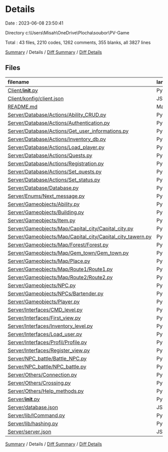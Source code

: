 # Details

Date : 2023-06-08 23:50:41

Directory c:\\Users\\Misah\\OneDrive\\Plocha\\soubor\\PV-Game

Total : 43 files,  2210 codes, 1262 comments, 355 blanks, all 3827 lines

[Summary](results.md) / Details / [Diff Summary](diff.md) / [Diff Details](diff-details.md)

## Files
| filename | language | code | comment | blank | total |
| :--- | :--- | ---: | ---: | ---: | ---: |
| [Client/__init__.py](/Client/__init__.py) | Python | 119 | 1 | 14 | 134 |
| [Client/konfig/client.json](/Client/konfig/client.json) | JSON | 6 | 0 | 0 | 6 |
| [README.md](/README.md) | Markdown | 72 | 0 | 19 | 91 |
| [Server/Database/Actions/Ability_CRUD.py](/Server/Database/Actions/Ability_CRUD.py) | Python | 20 | 46 | 4 | 70 |
| [Server/Database/Actions/Authentication.py](/Server/Database/Actions/Authentication.py) | Python | 32 | 47 | 4 | 83 |
| [Server/Database/Actions/Get_user_informations.py](/Server/Database/Actions/Get_user_informations.py) | Python | 17 | 32 | 2 | 51 |
| [Server/Database/Actions/Inventory_db.py](/Server/Database/Actions/Inventory_db.py) | Python | 49 | 115 | 7 | 171 |
| [Server/Database/Actions/Load_player.py](/Server/Database/Actions/Load_player.py) | Python | 24 | 52 | 3 | 79 |
| [Server/Database/Actions/Quests.py](/Server/Database/Actions/Quests.py) | Python | 10 | 19 | 1 | 30 |
| [Server/Database/Actions/Registration.py](/Server/Database/Actions/Registration.py) | Python | 30 | 61 | 4 | 95 |
| [Server/Database/Actions/Set_quests.py](/Server/Database/Actions/Set_quests.py) | Python | 8 | 15 | 1 | 24 |
| [Server/Database/Actions/Set_status.py](/Server/Database/Actions/Set_status.py) | Python | 30 | 62 | 4 | 96 |
| [Server/Database/Database.py](/Server/Database/Database.py) | Python | 11 | 8 | 2 | 21 |
| [Server/Enums/Next_message.py](/Server/Enums/Next_message.py) | Python | 4 | 3 | 1 | 8 |
| [Server/Gameobjects/Ability.py](/Server/Gameobjects/Ability.py) | Python | 14 | 0 | 6 | 20 |
| [Server/Gameobjects/Building.py](/Server/Gameobjects/Building.py) | Python | 111 | 58 | 26 | 195 |
| [Server/Gameobjects/Item.py](/Server/Gameobjects/Item.py) | Python | 14 | 32 | 4 | 50 |
| [Server/Gameobjects/Map/Capital_city/Capital_city.py](/Server/Gameobjects/Map/Capital_city/Capital_city.py) | Python | 57 | 11 | 10 | 78 |
| [Server/Gameobjects/Map/Capital_city/Capital_city_tawern.py](/Server/Gameobjects/Map/Capital_city/Capital_city_tawern.py) | Python | 18 | 0 | 4 | 22 |
| [Server/Gameobjects/Map/Forest/Forest.py](/Server/Gameobjects/Map/Forest/Forest.py) | Python | 29 | 0 | 3 | 32 |
| [Server/Gameobjects/Map/Gem_town/Gem_town.py](/Server/Gameobjects/Map/Gem_town/Gem_town.py) | Python | 19 | 0 | 2 | 21 |
| [Server/Gameobjects/Map/Place.py](/Server/Gameobjects/Map/Place.py) | Python | 152 | 76 | 31 | 259 |
| [Server/Gameobjects/Map/Route1/Route1.py](/Server/Gameobjects/Map/Route1/Route1.py) | Python | 21 | 0 | 3 | 24 |
| [Server/Gameobjects/Map/Route2/Route2.py](/Server/Gameobjects/Map/Route2/Route2.py) | Python | 27 | 0 | 2 | 29 |
| [Server/Gameobjects/NPC.py](/Server/Gameobjects/NPC.py) | Python | 10 | 14 | 2 | 26 |
| [Server/Gameobjects/NPCs/Bartender.py](/Server/Gameobjects/NPCs/Bartender.py) | Python | 84 | 26 | 12 | 122 |
| [Server/Gameobjects/Player.py](/Server/Gameobjects/Player.py) | Python | 124 | 100 | 17 | 241 |
| [Server/Interfaces/CMD_level.py](/Server/Interfaces/CMD_level.py) | Python | 29 | 26 | 9 | 64 |
| [Server/Interfaces/First_view.py](/Server/Interfaces/First_view.py) | Python | 88 | 57 | 19 | 164 |
| [Server/Interfaces/Inventory_level.py](/Server/Interfaces/Inventory_level.py) | Python | 252 | 74 | 28 | 354 |
| [Server/Interfaces/Load_user.py](/Server/Interfaces/Load_user.py) | Python | 31 | 11 | 2 | 44 |
| [Server/Interfaces/Profil/Profile.py](/Server/Interfaces/Profil/Profile.py) | Python | 122 | 52 | 20 | 194 |
| [Server/Interfaces/Register_view.py](/Server/Interfaces/Register_view.py) | Python | 167 | 55 | 27 | 249 |
| [Server/NPC_battle/Battle_NPC.py](/Server/NPC_battle/Battle_NPC.py) | Python | 7 | 0 | 1 | 8 |
| [Server/NPC_battle/NPC_battle.py](/Server/NPC_battle/NPC_battle.py) | Python | 226 | 64 | 32 | 322 |
| [Server/Others/Connection.py](/Server/Others/Connection.py) | Python | 50 | 42 | 9 | 101 |
| [Server/Others/Crossing.py](/Server/Others/Crossing.py) | Python | 16 | 40 | 5 | 61 |
| [Server/Others/Help_methods.py](/Server/Others/Help_methods.py) | Python | 8 | 27 | 1 | 36 |
| [Server/__init__.py](/Server/__init__.py) | Python | 80 | 12 | 12 | 104 |
| [Server/database.json](/Server/database.json) | JSON | 7 | 0 | 0 | 7 |
| [Server/lib/ICommand.py](/Server/lib/ICommand.py) | Python | 5 | 11 | 1 | 17 |
| [Server/lib/hashing.py](/Server/lib/hashing.py) | Python | 5 | 13 | 1 | 19 |
| [Server/server.json](/Server/server.json) | JSON | 5 | 0 | 0 | 5 |

[Summary](results.md) / Details / [Diff Summary](diff.md) / [Diff Details](diff-details.md)